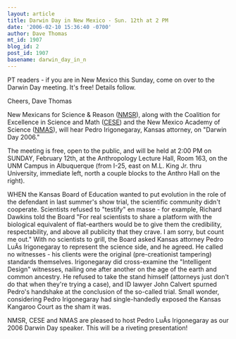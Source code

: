 ```yaml
---
layout: article
title: Darwin Day in New Mexico - Sun. 12th at 2 PM
date: '2006-02-10 15:36:40 -0700'
author: Dave Thomas
mt_id: 1907
blog_id: 2
post_id: 1907
basename: darwin_day_in_n
---
```

PT readers - if you are in New Mexico this Sunday, come on over to the Darwin Day meeting.  It's free!  Details follow.

Cheers, Dave Thomas

New Mexicans for Science & Reason ([NMSR](http://www.nmsr.org/index.htm)), along with the Coalition for Excellence in Science and Math ([CESE](http://www.cesame-nm.org/)) and the New Mexico Academy of Science ([NMAS](http://www.nmas.org/)), will hear Pedro Irigonegaray, Kansas attorney, on "Darwin Day 2006."

The meeting is free, open to the public, and will be held at 2:00 PM on SUNDAY, February 12th, at the Anthropology Lecture Hall, Room 163, on the UNM Campus in Albuquerque (from I-25, east on M.L. King Jr.  thru University, immediate left, north a couple blocks to the Anthro Hall on the right). 

WHEN the Kansas Board of Education wanted to put evolution in the role of the defendant in last summer's show trial, the scientific community didn't cooperate. Scientists refused to "testify" en masse - for example, Richard Dawkins told the Board "For real scientists to share a platform with the biological equivalent of flat-earthers would be to give them the credibility, respectability, and above all publicity that they crave. I am sorry, but count me out." With no scientists to grill, the Board asked Kansas attorney Pedro LuÃ­s Irigonegaray to represent the science side, and he agreed. He called no witnesses - his clients were the original (pre-creationist tampering) standards themselves. Irigonegaray did cross-examine the "Intelligent Design" witnesses, nailing one after another on the age of the earth and common ancestry. He refused to take the stand himself (attorneys just don't do that when they're trying a case), and ID lawyer John Calvert spurned Pedro's handshake at the conclusion of the so-called trial.  Small wonder, considering Pedro Irigonegaray had single-handedly exposed the Kansas Kangaroo Court as the sham it was.

NMSR, CESE and NMAS are pleased to host Pedro LuÃ­s Irigonegaray as our 2006 Darwin Day speaker. This will be a riveting presentation!
